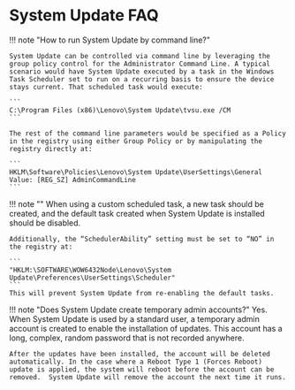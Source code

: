 # System Update FAQ

!!! note "How to run System Update by command line?"

    System Update can be controlled via command line by leveraging the group policy control for the Administrator Command Line. A typical scenario would have System Update executed by a task in the Windows Task Scheduler set to run on a recurring basis to ensure the device stays current. That scheduled task would execute:

    ```
    C:\Program Files (x86)\Lenovo\System Update\tvsu.exe /CM
    ```

    The rest of the command line parameters would be specified as a Policy in the registry using either Group Policy or by manipulating the registry directly at:

    ```
    HKLM\Software\Policies\Lenovo\System Update\UserSettings\General
    Value: [REG_SZ] AdminCommandLine
    ```

!!! note ""
    When using a custom scheduled task, a new task should be created, and the default task created when System Update is installed should be disabled. 

    Additionally, the “SchedulerAbility” setting must be set to “NO” in the registry at:

    ```
    "HKLM:\SOFTWARE\WOW6432Node\Lenovo\System Update\Preferences\UserSettings\Scheduler" 
    ```
    This will prevent System Update from re-enabling the default tasks.

!!! note "Does System Update create temporary admin accounts?"
    Yes.  When System Update is used by a standard user, a temporary admin account is created to enable the installation of updates.  This account has a long, complex, random password that is not recorded anywhere.  

    After the updates have been installed, the account will be deleted automatically. In the case where a Reboot Type 1 (Forces Reboot) update is applied, the system will reboot before the account can be removed.  System Update will remove the account the next time it runs.

